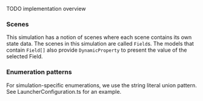 TODO implementation overview

### Scenes

This simulation has a notion of scenes where each scene contains its own state data. The scenes in this simulation are
called `Field`s. The models that contain `Field[]` also provide `DynamicProperty` to present the value of the selected
Field.

### Enumeration patterns

For simulation-specific enumerations, we use the string literal union pattern. See LauncherConfiguration.ts for an
example.